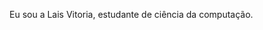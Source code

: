 Eu sou a Lais Vitoria, estudante de ciência da computação.



<!---
Lais-Vitoria/Lais-Vitoria is a ✨ special ✨ repository because its `README.md` (this file) appears on your GitHub profile.
You can click the Preview link to take a look at your changes.
--->
